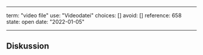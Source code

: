 
---
term:      "video file"
use:       "Videodatei"
choices:   []
avoid:     []
reference: 658        
state:     open
date:      "2022-01-05"

---

## Diskussion

